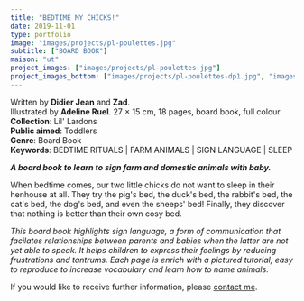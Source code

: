 ```yaml
---
title: "BEDTIME MY CHICKS!"
date: 2019-11-01
type: portfolio
image: "images/projects/pl-poulettes.jpg"
subtitle: ["BOARD BOOK"]
maison: "ut"
project_images: ["images/projects/pl-poulettes.jpg"]
project_images_bottom: ["images/projects/pl-poulettes-dp1.jpg", "images/projects/pl-poulettes-dp2.jpg"]
---
```


Written by **Didier Jean** and **Zad**.    
Illustrated by **Adeline Ruel**.
27 × 15 cm, 18 pages, board book, full colour.      
**Collection**: Lil' Lardons   
**Public aimed**: Toddlers   
**Genre**: Board Book         
**Keywords**: BEDTIME RITUALS | FARM ANIMALS | SIGN LANGUAGE | SLEEP              


***A board book to learn to sign farm and domestic animals with baby.***


When bedtime comes, our two little chicks do not want to sleep in their henhouse at all.
They try the pig's bed, the duck's bed, the rabbit's bed, the cat's bed, the dog's bed, and even the sheeps' bed!
Finally, they discover that nothing is better than their own cosy bed.


*This board book highlights sign language, a form of communication that facilates*
*relationships between parents and babies when the latter are not yet able to speak.*
*It helps children to express their feelings by reducing frustrations and tantrums.*
*Each page is enrich with a pictured tutorial, easy to reproduce to increase vocabulary*
*and learn how to name animals.*





If you would like to receive further information, please [contact me](mailto:melanie.guillaumin.edition@gmail.com).


